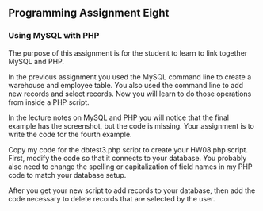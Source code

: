 ## Programming Assignment Eight
### Using MySQL with PHP

The purpose of this assignment is for the student to learn to link together MySQL and PHP.

In the previous assignment you used the MySQL command line to create a warehouse and employee table. You also used the command line to add new records and select records. Now you will learn to do those operations from inside a PHP script.

In the lecture notes on MySQL and PHP you will notice that the final example has the screenshot, but the code is missing. Your assignment is to write the code for the fourth example.

Copy my code for the dbtest3.php script to create your HW08.php script. First, modify the code so that it connects to your database. You probably also need to change the spelling or capitalization of field names in my PHP code to match your database setup.

After you get your new script to add records to your database, then add the code necessary to delete records that are selected by the user.
